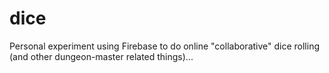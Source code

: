 dice
====

Personal experiment using Firebase to do online "collaborative" dice rolling (and other dungeon-master related things)...
